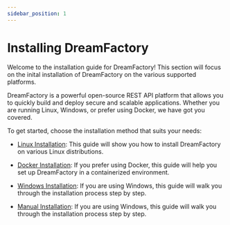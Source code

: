 ```yaml
---
sidebar_position: 1
---
```


# Installing DreamFactory

Welcome to the installation guide for DreamFactory! This section will focus on the inital installation of DreamFactory on the various supported platforms.

DreamFactory is a powerful open-source REST API platform that allows you to quickly build and deploy secure and scalable applications. Whether you are running Linux, Windows, or prefer using Docker, we have got you covered. 

To get started, choose the installation method that suits your needs:

- [Linux Installation](linux-installation.md): This guide will show you how to install DreamFactory on various Linux distributions.

- [Docker Installation](docker-installation.md): If you prefer using Docker, this guide will help you set up DreamFactory in a containerized environment.

- [Windows Installation](windows-installation.md): If you are using Windows, this guide will walk you through the installation process step by step.

- [Manual Installation](manual-installation.md): If you are using Windows, this guide will walk you through the installation process step by step.


